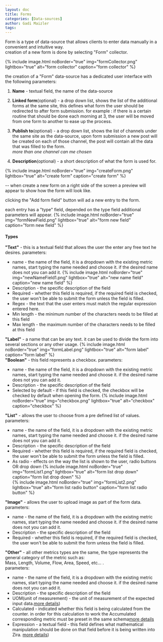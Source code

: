 ```yaml
---
layout: doc
title: Forms
categories: [Data-sources]
author: Gadi Maizler
tags: 
---
```


Form is a type of data-source that allows clients to enter data manually in a convenient and intuitive way.  
creation of a new form is done by selecting "Form" collector.

{% include image.html noBorder="true" img="formCollector.png" lightbox="true" alt="form collector" caption="form collector" %}

the creation of a "Form" data-source has a dedicated user interface with the following parameters:
1. **Name** - textual field, the name of the data-source
2. **Linked form**(optional) - a drop down list, shows the list of the additional forms at the same site, this defines what form the user should be redirected to after form submission.
for example : if there is a certain routine that should be done each morning at 3, the user will be moved from one form to another to ease up the process.  
3. **Publish to**(optional) - a drop down list, shows the list of channels under the same site as the data-source, upon form submission a new post will be created on each of those channel, the post will contain all the data that was filled to the form.  
*more than one channel can me chosen*

4. **Description**(optional) - a short description of what the form is used for.

{% include image.html noBorder="true" img="createForm.png" lightbox="true" alt="create form" caption="create form" %}

-- when create a new form on a right side of the screen a preview will appear to show how the form will look like.

clicking the "Add form field" button will ad a new entry to the form.

each entry has a "type" field, depended on the type field additional parameters will appear.
{% include image.html noBorder="true" img="formNewField.png" lightbox="true" alt="form new field" caption="form new field" %}

#### Types
**"Text"** - this is a textual field that allows the user the enter any free text he desires.
parameters:
* name - the name of the field, it is a dropdown with the existing metric names, start typing the name needed and choose it. if the desired name does not you can add it.
   {% include image.html noBorder="true" img="newNameField1.png" lightbox="true" alt="new name field" caption="new name field" %}
* Description - the specific description of the field
* Required - whether this field is required, if the required field is checked, the user won't be able to submit the form unless the field is filled.
* Regex - the text that the user enters must match the regular expression entered here. 
* Min length - the minimum number of the characters needs to be filled at this field
* Max length - the maximum number of the characters needs to be filled at this field
 
**"Label"** - a name that can be any text. it can be used to divide the form into several sections or any other usage.
{% include image.html noBorder="true" img="formLabel.png" lightbox="true" alt="form label" caption="form label" %}  
**"Boolean"** - this field represents a checkbox.
parameters:
* name - the name of the field, it is a dropdown with the existing metric names, start typing the name needed and choose it. if the desired name does not you can add it.
* Description - the specific description of the field
* Selected by default - if this field is checked, the checkbox will be checked by default when opening the form.
{% include image.html noBorder="true" img="checkbox.png" lightbox="true" alt="checkbox" caption="checkbox" %}  


**"List"** - allows the user to choose from a pre defined list of values.
parameters:
* name - the name of the field, it is a dropdown with the existing metric names, start typing the name needed and choose it. if the desired name does not you can add it.
* Description - the specific description of the field
* Required - whether this field is required, if the required field is checked, the user won't be able to submit the form unless the field is filled.
* As radio -  effects on the way the list is shown to the user, radio buttons OR drop down
{% include image.html noBorder="true" img="formList1.png" lightbox="true" alt="form list drop down" caption="form list drop down" %}  
{% include image.html noBorder="true" img="formList2.png" lightbox="true" alt="form list radio button" caption="form list radio button" %}  

**"Image"** - allows the user to upload image as part of the form data.
parameters:
* name - the name of the field, it is a dropdown with the existing metric names, start typing the name needed and choose it. if the desired name does not you can add it.
* Description - the specific description of the field
* Required - whether this field is required, if the required field is checked, the user won't be able to submit the form unless the field is filled.  

**"Other"** -  all other metrics types are the same, the type represents the general category of the metric such as:  
Mass, Length, Volume, Flow, Area, Speed, etc... .  
parameters:
* name - the name of the field, it is a dropdown with the existing metric names, start typing the name needed and choose it. if the desired name does not you can add it.
* Description - the specific description of the field
* UOM(unit of measurement) - the unit of measurement of the expected input data.[more details](../schemas#Standard-schema))
* Calculated - indicated whether this field is being calculated from the counter. in order for this calculation to work the Accumulated corresponding metric must be preset in the same schema[more details](../schemas#Standard-schema)
* Expression - a textual field - this field defines what mathematical manipulation should be done on that field before it is being written into Zira. [more details](../schemas#Standard-schema))